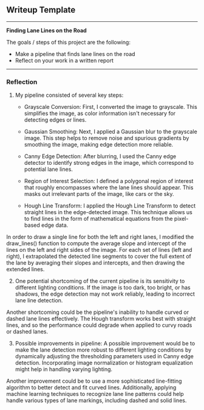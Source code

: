 ## Writeup Template

---

**Finding Lane Lines on the Road**

The goals / steps of this project are the following:
* Make a pipeline that finds lane lines on the road
* Reflect on your work in a written report


[//]: # (Image References)

[image1]: ./examples/grayscale.jpg "Grayscale"

---

### Reflection

1. My pipeline consisted of several key steps:

    * Grayscale Conversion: First, I converted the image to grayscale. This simplifies the image, as color information isn't necessary for detecting edges or lines.

    * Gaussian Smoothing: Next, I applied a Gaussian blur to the grayscale image. This step helps to remove noise and spurious gradients by smoothing the image, making edge detection more reliable.

    * Canny Edge Detection: After blurring, I used the Canny edge detector to identify strong edges in the image, which correspond to potential lane lines.

    * Region of Interest Selection: I defined a polygonal region of interest that roughly encompasses where the lane lines should appear. This masks out irrelevant parts of the image, like cars or the sky.

    * Hough Line Transform: I applied the Hough Line Transform to detect straight lines in the edge-detected image. This technique allows us to find lines in the form of mathematical equations from the pixel-based edge data.

In order to draw a single line for both the left and right lanes, I modified the draw_lines() function to compute the average slope and intercept of the lines on the left and right sides of the image. For each set of lines (left and right), I extrapolated the detected line segments to cover the full extent of the lane by averaging their slopes and intercepts, and then drawing the extended lines.

2. One potential shortcoming of the current pipeline is its sensitivity to different lighting conditions. If the image is too dark, too bright, or has shadows, the edge detection may not work reliably, leading to incorrect lane line detection.

Another shortcoming could be the pipeline's inability to handle curved or dashed lane lines effectively. The Hough transform works best with straight lines, and so the performance could degrade when applied to curvy roads or dashed lanes.

3. Possible improvements in pipeline:
A possible improvement would be to make the lane detection more robust to different lighting conditions by dynamically adjusting the thresholding parameters used in Canny edge detection. Incorporating image normalization or histogram equalization might help in handling varying lighting.

Another improvement could be to use a more sophisticated line-fitting algorithm to better detect and fit curved lines. Additionally, applying machine learning techniques to recognize lane line patterns could help handle various types of lane markings, including dashed and solid lines.